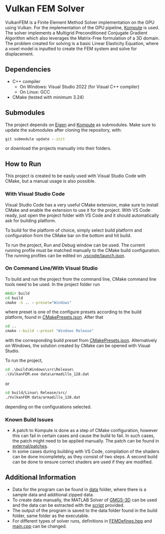 # Vulkan FEM Solver

VulkanFEM is a Finite Element Method Solver implementation on the GPU using Vulkan. For the implementation of the GPU pipeline, [Kompute](https://github.com/KomputeProject/kompute/) is used. The solver implements a Multigrid Preconditioned Conjugate Gradient Algorithm which also leverages the Matrix-Free formulation of a 3D domain. The problem created for solving is a basic Linear Elasticity Equation, where a voxel model is inputted to create the FEM system and solve for displacement.

## Dependencies

- C++ compiler
  - On Windows: Visual Studio 2022 (for Visual C++ compiler)
  - On Linux: GCC
- CMake (tested with minimum 3.24)

## Submodules

The project depends on [Eigen](https://eigen.tuxfamily.org) and [Kompute](https://github.com/KomputeProject/kompute/) as submodules. Make sure to update the submodules after cloning the repository, with:

```bat
git submodule update --init
```

or download the projects manually into their folders.

## How to Run

This project is created to be easily used with Visual Studio Code with CMake, but a manual usage is also possible.

### With Visual Studio Code

Visual Studio Code has a very useful CMake extension, make sure to install CMake and enable the extension to use it for the project. With VS Code ready, just open the project folder with VS Code and it should automatically ask for building platform.

To build for the platform of choice, simply select build platform and configuration from the CMake bar on the bottom and hit build.

To run the project, Run and Debug window can be used. The current running profile must be matched manually to the CMake build configuration. The running profiles can be edited on [.vscode/launch.json](.vscode/launch.json).

### On Command Line/With Visual Studio

To build and run the project from the command line, CMake command line tools need to be used. In the project folder run

```bat
mkdir build
cd build
cmake -S .. --preset="Windows"
```

where preset is one of the configure presets according to the build platform, found in [CMakePresets.json](CMakePresets.json). After that

```bat
cd ..
cmake --build --preset "Windows Release"
```

with the corresponding build preset from [CMakePresets.json](CMakePresets.json). Alternatively on Windows, the solution created by CMake can be opened with Visual Studio.

To run the project,

```bat
cd .\build\Windows\src\Release\
.\VulkanFEM.exe data\armadillo_128.dat
```

or

```bash
cd build/Linux\ Release/src/
./VulkanFEM data/armadillo_128.dat
```

depending on the configurations selected.

### Known Build Issues

- A patch to Kompute is done as a step of CMake configuration, however this can fail in certain cases and cause the build to fail. In such cases, the patch might need to be applied manually. The patch can be found in [external/patches](external/patches/).
- In some cases during building with VS Code, compilation of the shaders can be done incompletely, as they consist of two steps. A second build can be done to ensure correct shaders are used if they are modified.

## Additional Information

- Data for the program can be found in [data](data) folder, where there is a sample data and additional zipped data.
- To create data manually, the MATLAB Solver of [GMGS-3D](https://github.com/Junpeng-Wang-TUM/GMGS-3D) can be used and the data can be extracted with the [script](scripts/outputToC.m) provided.
- The output of the program is saved to the data folder found in the build folder, same folder as the executable.
- For different types of solver runs, definitions in [FEMDefines.hpp](include/FEMDefines.hpp) and [main.cpp](src/main.cpp) can be changed.
